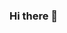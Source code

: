 ### Hi there 👋

<!--
**sandlionman/sandlionman** is a ✨ _special_ ✨ repository because its `README.md` (this file) appears on your GitHub profile.

